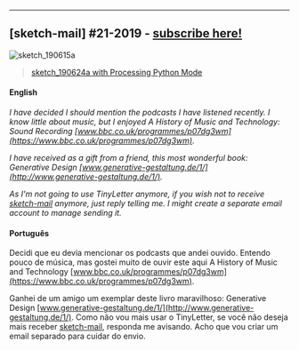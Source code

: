 
---

## [sketch-mail] #21-2019 - [subscribe here!](/sketch-mail)

![sketch_190615a](https://raw.githubusercontent.com/villares/sketch-a-day/master/2019/sketch_190624a/sketch_190624a.gif)

> [sketch_190624a with Processing Python Mode](https://github.com/villares/sketch-a-day/tree/master/2019/sketch_190624a)

#### English

*I have decided I should mention the podcasts I have listened recently. I know little about music, but I enjoyed A History of Music and Technology: Sound Recording [www.bbc.co.uk/programmes/p07dg3wm](https://www.bbc.co.uk/programmes/p07dg3wm).*

*I have received as a gift from a friend, this most wonderful book: Generative Design [www.generative-gestaltung.de/1/](http://www.generative-gestaltung.de/1/).*

*As I'm not going to use TinyLetter anymore, if you wish not to receive [sketch-mail](https://abav.lugaralgum.com/sketch-mail) anymore, just reply telling me. I might create a separate email account to manage sending it.*

#### Português

Decidi que eu devia mencionar os podcasts que andei ouvido. Entendo pouco de música, mas gostei muito de ouvir este aqui A History of Music and Technology [www.bbc.co.uk/programmes/p07dg3wm](https://www.bbc.co.uk/programmes/p07dg3wm).

Ganhei de um amigo um exemplar deste livro maravilhoso: Generative Design [www.generative-gestaltung.de/1/](http://www.generative-gestaltung.de/1/).
Como não vou mais usar o TinyLetter, se você não deseja mais receber [sketch-mail](https://abav.lugaralgum.com/sketch-mail), responda me avisando. Acho que vou criar um email separado para cuidar do envio.
